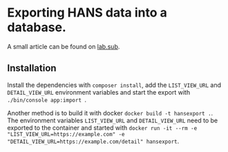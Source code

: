 # Exporting HANS data into a database.

A small article can be found on [lab.sub](https://subugoe.pages.gwdg.de/lab.sub/webscraping-with-symfony.html).

## Installation

Install the dependencies with `composer install`, add the `LIST_VIEW_URL` and `DETAIL_VIEW_URL` environment variables and start 
the export with `./bin/console app:import `.

Another method is to build it with docker `docker build -t hansexport .`.
The environment variables `LIST_VIEW_URL` and `DETAIL_VIEW_URL` need to be exported to the container and started
with `docker run -it --rm -e "LIST_VIEW_URL=https://example.com" -e "DETAIL_VIEW_URL=https://example.com/detail" hansexport`. 
